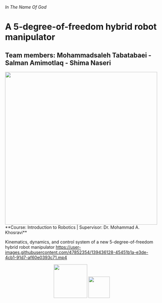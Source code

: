 <i>In The Name Of God</i>
# A 5-degree-of-freedom hybrid robot manipulator
## Team members: Mohammadsaleh Tabatabaei - Salman Amimotlaq - Shima Naseri
<img src="https://user-images.githubusercontent.com/47852354/139436433-2c078e1f-9559-4b4c-acc7-679acafc12a0.JPG" width="500">
**Course: Introduction to Robotics | Supervisor: Dr. Mohammad A. Khosravi**


Kinematics, dynamics, and control system of a new 5-degree-of-freedom hybrid robot manipulator
https://user-images.githubusercontent.com/47852354/139436128-45451b1a-e3de-4cb1-91d7-af60e0393c71.mp4


<div align="center">
<p>
 <img src="https://user-images.githubusercontent.com/47852354/138564509-b5dffb4e-f48b-4db5-b8a4-1385ef2b22c8.png" width="110">
 <img src="https://user-images.githubusercontent.com/47852354/138607395-e18bfc7a-204c-495a-914f-bd5cf8436ca4.jpg" width="70">
</p>
</div>

